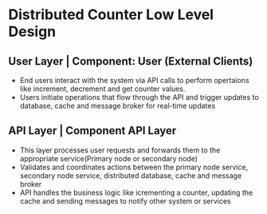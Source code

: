 # Distributed Counter Low Level Design

## User Layer | Component: User (External Clients)
- End users interact with the system via API calls to perform opertaions like increment, decrement and get counter values.
- Users initiate operations that flow through the API and trigger updates to database, cache and message broker for real-time updates

## API Layer | Component API Layer
- This layer processes user requests and forwards them to the appropriate service(Primary node or secondary node)
- Validates and coordinates actions between the primary node service, secondary node service, distributed database, cache and message broker
- API handles the business logic like icrementing a counter, updating the cache and sending messages to notify other system or services
